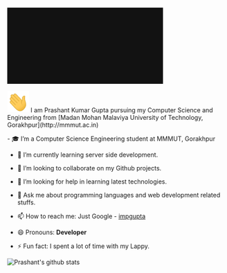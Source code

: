 ![](Assets/Welcome.gif)<br>

<p>
<img src="https://github.com/imPGupta/impgupta/blob/master/Assets/Hi.gif" width="50" title="hover text">
I am Prashant Kumar Gupta pursuing my Computer Science and Engineering from [Madan Mohan Malaviya University of Technology, Gorakhpur](http://mmmut.ac.in)
</p>
- 🎓 I’m a Computer Science Engineering student at MMMUT, Gorakhpur

- 🌱 I’m currently learning server side development.

- 👯 I’m looking to collaborate on my Github projects.

- 🤔 I’m looking for help in learning latest technologies.

- 💬 Ask me about programming languages and web development related stuffs.

- 📫 How to reach me: Just Google - [impgupta](https://www.google.com/search?q=impgupta)

- 😄 Pronouns: **Developer**

- ⚡ Fun fact: I spent a lot of time with my Lappy.


![Prashant's github stats](https://github-readme-stats.vercel.app/api?username=imPGupta&hide=["prs"]&show_icons=true&title_color=fff&icon_color=79ff97&text_color=9f9f9f&bg_color=151515)

